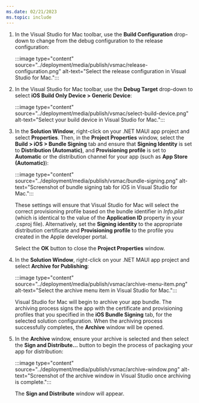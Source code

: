 ```yaml
---
ms.date: 02/21/2023
ms.topic: include
---
```


1. In the Visual Studio for Mac toolbar, use the **Build Configuration** drop-down to change from the debug configuration to the release configuration:

    :::image type="content" source="../deployment/media/publish/vsmac/release-configuration.png" alt-text="Select the release configuration in Visual Studio for Mac.":::

1. In the Visual Studio for Mac toolbar, use the **Debug Target** drop-down to select **iOS Build Only Device > Generic Device**:

    :::image type="content" source="../deployment/media/publish/vsmac/select-build-device.png" alt-text="Select your build device in Visual Studio for Mac.":::

1. In the **Solution Window**, right-click on your .NET MAUI app project and select **Properties**. Then, in the **Project Properties** window, select the **Build > iOS > Bundle Signing** tab and ensure that **Signing Identity** is set to **Distribution (Automatic)**, and **Provisioning profile** is set to **Automatic** or the distribution channel for your app (such as **App Store (Automatic)**):

    :::image type="content" source="../deployment/media/publish/vsmac/bundle-signing.png" alt-text="Screenshot of bundle signing tab for iOS in Visual Studio for Mac.":::

    These settings will ensure that Visual Studio for Mac will select the correct provisioning profile based on the bundle identifier in *Info.plist* (which is identical to the value of the **Application ID** property in your .csproj file). Alternatively, set the **Signing identity** to the appropriate distribution certificate and **Provisioning profile** to the profile you created in the Apple developer portal.

    Select the **OK** button to close the **Project Properties** window.

1. In the **Solution Window**, right-click on your .NET MAUI app project and select **Archive for Publishing**:

    :::image type="content" source="../deployment/media/publish/vsmac/archive-menu-item.png" alt-text="Select the archive menu item in Visual Studio for Mac.":::

    Visual Studio for Mac will begin to archive your app bundle. The archiving process signs the app with the certificate and provisioning profiles that you specified in the **iOS Bundle Signing** tab, for the selected solution configuration. When the archiving process successfully completes, the **Archive** window will be opened.

1. In the **Archive** window, ensure your archive is selected and then select the **Sign and Distribute...** button to begin the process of packaging your app for distribution:

    :::image type="content" source="../deployment/media/publish/vsmac/archive-window.png" alt-text="Screenshot of the archive window in Visual Studio once archiving is complete.":::

    The **Sign and Distribute** window will appear.
